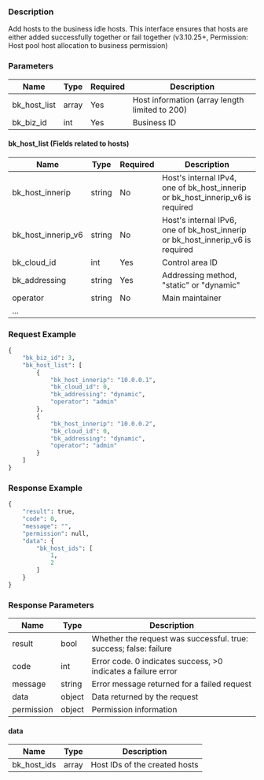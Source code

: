 ### Description

Add hosts to the business idle hosts. This interface ensures that hosts are either added successfully together or fail
together (v3.10.25+, Permission: Host pool host allocation to business permission)

### Parameters

| Name         | Type  | Required | Description                                    |
|--------------|-------|----------|------------------------------------------------|
| bk_host_list | array | Yes      | Host information (array length limited to 200) |
| bk_biz_id    | int   | Yes      | Business ID                                    |

#### bk_host_list (Fields related to hosts)

| Name               | Type   | Required | Description                                                                    |
|--------------------|--------|----------|--------------------------------------------------------------------------------|
| bk_host_innerip    | string | No       | Host's internal IPv4, one of bk_host_innerip or bk_host_innerip_v6 is required |
| bk_host_innerip_v6 | string | No       | Host's internal IPv6, one of bk_host_innerip or bk_host_innerip_v6 is required |
| bk_cloud_id        | int    | Yes      | Control area ID                                                                |
| bk_addressing      | string | Yes      | Addressing method, "static" or "dynamic"                                       |
| operator           | string | No       | Main maintainer                                                                |
| ...                |        |          |                                                                                |

### Request Example

```python
{
    "bk_biz_id": 3,
    "bk_host_list": [
        {
            "bk_host_innerip": "10.0.0.1",
            "bk_cloud_id": 0,
            "bk_addressing": "dynamic",
            "operator": "admin"
        },
        {
            "bk_host_innerip": "10.0.0.2",
            "bk_cloud_id": 0,
            "bk_addressing": "dynamic",
            "operator": "admin"
        }
    ]
}
```

### Response Example

```python
{
    "result": true,
    "code": 0,
    "message": "",
    "permission": null,
    "data": {
        "bk_host_ids": [
            1,
            2
        ]
    }
}
```

### Response Parameters

| Name       | Type   | Description                                                       |
|------------|--------|-------------------------------------------------------------------|
| result     | bool   | Whether the request was successful. true: success; false: failure |
| code       | int    | Error code. 0 indicates success, >0 indicates a failure error     |
| message    | string | Error message returned for a failed request                       |
| data       | object | Data returned by the request                                      |
| permission | object | Permission information                                            |

#### data

| Name        | Type  | Description                   |
|-------------|-------|-------------------------------|
| bk_host_ids | array | Host IDs of the created hosts |
